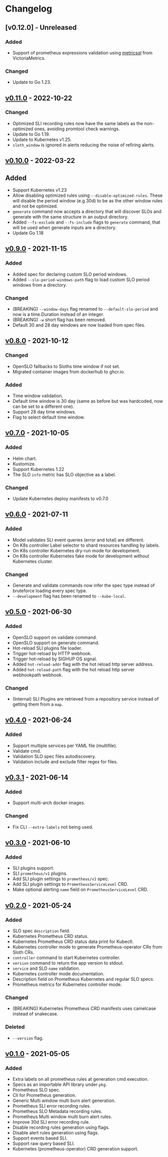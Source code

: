 # Changelog

## [v0.12.0] - Unreleased
### Added
- Support of prometheus expressions validation using [metricsql](https://github.com/VictoriaMetrics/metricsql) from VictoriaMetrics.

### Changed
- Update to Go 1.23.

## [v0.11.0] - 2022-10-22

### Changed

- Optimized SLI recording rules now have the same labels as the non-optimized ones, avoiding promtool check warnings.
- Update to Go 1.19.
- Update to Kubernetes v1.25.
- `sloth_window` is ignored in alerts reducing the noise of refiring alerts.

## [v0.10.0] - 2022-03-22

## Added

- Support Kubernetes v1.23
- Allow disabling optimized rules using `--disable-optimized-rules`. These will disable the period window (e.g 30d) to be as the other window rules and not be optimized.
- `generate` command now accepts a directory that will discover SLOs and generate with the same structure in an output directory.
- Added `--fs-exclude` and `--fs-include` flags to `generate` command, that will be used when generate inputs are a directory.
- Update Go 1.18

## [v0.9.0] - 2021-11-15

### Added

- Added spec for declaring custom SLO period windows.
- Added `--slo-period-windows-path` flag to load custom SLO period windows from a directory.

### Changed

- (BREAKING) `--window-days` flag renamed to `--default-slo-period` and now is a time.Duration instead of an integer.
- (BREAKING) `-w` short flag has been removed.
- Default 30 and 28 day windows are now loaded from spec files.

## [v0.8.0] - 2021-10-12

### Changed

- OpenSLO fallbacks to Sloths time window if not set.
- Migrated container images from dockerhub to ghcr.io.

### Added

- Time window validation.
- Default time window is 30 day (same as before but was hardcoded, now can be set to a different one).
- Support 28 day time windows.
- Flag to select default time window.

## [v0.7.0] - 2021-10-05

### Added

- Helm chart.
- Kustomize.
- Support Kubernetes 1.22
- The SLO `info` metric has SLO objective as a label.

### Changed

- Update Kubernetes deploy manifests to v0.7.0

## [v0.6.0] - 2021-07-11

### Added

- Model validates SLI event queries (error and total) are different.
- On K8s controller Label selector to shard resources handling by labels.
- On K8s controller Kubernetes dry-run mode for development.
- On K8s controller Kubernetes fake mode for development without Kubernetes cluster.

### Changed

- Generate and validate commands now infer the spec type instead of bruteforce loading every spec type.
- `--development` flag has been renamed to `--kube-local`.

## [v0.5.0] - 2021-06-30

### Added

- OpenSLO support on validate command.
- OpenSLO support on generate command.
- Hot-reload SLI plugins file loader.
- Trigger hot-reload by HTTP webhook.
- Trigger hot-reload by SIGHUP OS signal.
- Added `hot-reload-addr` flag with the hot reload http server address.
- Added `hot-reload-path` flag with the hot reload http server webhookpath webhook.

### Changed

- (Internal) SLI Plugins are retrieved from a repository service instead of getting them from a `map`.

## [v0.4.0] - 2021-06-24

### Added

- Support multiple services per YAML file (multifile).
- Validate cmd.
- Validation SLO spec files autodiscovery.
- Validation include and exclude filter regex for files.

## [v0.3.1] - 2021-06-14

### Added

- Support multi-arch docker images.

### Changed

- Fix CLI `--extra-labels` not being used.

## [v0.3.0] - 2021-06-10

### Added

- SLI plugins support.
- SLI `prometheus/v1` plugins.
- Add SLI plugin settings to `prometheus/v1` spec.
- Add SLI plugin settings to `PrometheusServiceLevel` CRD.
- Make optional alerting `name` field on `PrometheusServiceLevel` CRD.

## [v0.2.0] - 2021-05-24

### Added

- SLO spec `description` field.
- Kubernetes Prometheus CRD status.
- Kubernetes Prometheus CRD status data print for Kubectl.
- Kubernetes controller mode to generate Prometheus-operator CRs from Sloth CRs.
- `controller` command to start Kubernetes controller.
- `version` command to return the app version to stdout.
- `service` and SLO `name` validation.
- Kubernetes controller mode documentation.
- Description field on Prometheus Kubernetes and regular SLO specs.
- Prometheus metrics for Kubernetes controller mode.

### Changed

- (BREAKING) Kubernetes Prometheus CRD manifests uses camelcase instead of snakecase.

### Deleted

- `--version` flag.

## [v0.1.0] - 2021-05-05

### Added

- Extra labels on all prometheus rules at generation cmd execution.
- Specs as an importable API library under `pkg`.
- Prometheus SLO spec.
- Cli for Prometheus generation.
- Generic Multi window multi burn alert generation.
- Prometheus SLI error recording rules.
- Prometheus SLO Metadata recording rules.
- Prometheus Multi window multi burn alert rules.
- Improve 30d SLI error recording rule.
- Disable recording rules generation using flags.
- Disable alert rules generation using flags.
- Support events based SLI.
- Support raw query based SLI.
- Kubernetes (prometheus-operator) CRD generation support.

[unreleased]: https://github.com/slok/sloth/compare/v0.11.0...HEAD
[v0.11.0]: https://github.com/slok/sloth/compare/v0.10.0...v0.11.0
[v0.10.0]: https://github.com/slok/sloth/compare/v0.9.0...v0.10.0
[v0.9.0]: https://github.com/slok/sloth/compare/v0.8.0...v0.9.0
[v0.8.0]: https://github.com/slok/sloth/compare/v0.7.0...v0.8.0
[v0.7.0]: https://github.com/slok/sloth/compare/v0.6.0...v0.7.0
[v0.6.0]: https://github.com/slok/sloth/compare/v0.5.0...v0.6.0
[v0.5.0]: https://github.com/slok/sloth/compare/v0.4.0...v0.5.0
[v0.4.0]: https://github.com/slok/sloth/compare/v0.3.1...v0.4.0
[v0.3.1]: https://github.com/slok/sloth/compare/v0.3.0...v0.3.1
[v0.3.0]: https://github.com/slok/sloth/compare/v0.2.0...v0.3.0
[v0.2.0]: https://github.com/slok/sloth/compare/v0.1.0...v0.2.0
[v0.1.0]: https://github.com/slok/sloth/releases/tag/v0.1.0
